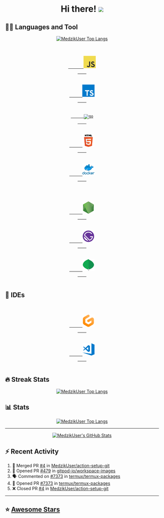<h1 align="center">
  Hi there!
  <img src="https://media.giphy.com/media/hvRJCLFzcasrR4ia7z/giphy.gif" width="28">
</h1>

## 👨‍💻 Languages and Tool

<p align="center">
  <a href="https://github.com/anuraghazra/github-readme-stats">
    <img alt="MedzikUser Top Langs" src="https://github-readme-stats.vercel.app/api/top-langs/?username=MedzikUser&theme=radical&count_private=true&layout=compact" />
  </a>
</p>

<p align="center">
  <code>
    <a href="https://developer.mozilla.org/en/JavaScript">
       <img src="https://raw.githubusercontent.com/github/explore/main/topics/javascript/javascript.png" alt="javascript" width="40" height="40" />
    </a>
  </code>
  <code>
    <a href="https://www.typescriptlang.org/">
      <img src="https://raw.githubusercontent.com/github/explore/main/topics/typescript/typescript.png" alt="typescript" width="40" height="40" />
    </a>
  </code>
  <code>
    <a href="https://golang.org/">
      <img src="https://golang.org/doc/gopher/favicon.svg" alt="go" width="40" height="40" />
    </a>
  </code>
  <code>
    <a href="https://developer.mozilla.org/en/HTML">
      <img src="https://raw.githubusercontent.com/github/explore/main/topics/html/html.png" alt="html" width="40" height="40" />
    </a>
  </code>
  <code>
    <a href="https://www.docker.com/">
      <img src="https://raw.githubusercontent.com/github/explore/main/topics/docker/docker.png" alt="docker" width="40" height="40" />
    </a>
  </code>
</p>

<p align="center">
  <code>
    <a href="https://nodejs.org/">
      <img src="https://raw.githubusercontent.com/github/explore/main/topics/nodejs/nodejs.png" alt="nodejs" width="40" height="40" />
    </a>
  </code>
  <code>
    <a href="https://www.gatsbyjs.com/">
      <img src="https://raw.githubusercontent.com/github/explore/main/topics/gatsby/gatsby.png" alt="gatsby" width="40" height="40" />
    </a>
  </code>
  <code>
    <a href="https://www.mongodb.com/">
      <img src="icons/mongodb/mongodb.svg" alt="mongodb" width="40" height="40" />
    </a>
  </code>
</p>

## 📝 IDEs

<p align="center">
  <code>
    <a href="https://www.gitpod.io/">
      <img src="https://raw.githubusercontent.com/github/explore/main/topics/gitpod/gitpod.png" alt="gitpod" width="40" height="40" />
    </a>
  </code>
  <code>
    <a href="https://code.visualstudio.com/">
      <img src="https://raw.githubusercontent.com/github/explore/main/topics/visual-studio-code/visual-studio-code.png" alt="vscode" width="40" height="40" />
    </a>
  </code>
</p>

## 🔥 Streak Stats

<p align="center">
  <a href="https://git.io/streak-stats">
    <img alt="MedzikUser Top Langs" src="https://github-readme-streak-stats.herokuapp.com/?user=MedzikUser&theme=dracula" />
  </a>
</p>

## 📊 Stats

<p align="center">
  <a href="https://github.com/ashutosh00710/github-readme-activity-graph">
    <img alt="MedzikUser Top Langs" src="https://activity-graph.herokuapp.com/graph?username=MedzikUser&bg_color=1F222E&color=F8D866&line=F85D7F&point=FFFFFF&hide_border=true" />
  </a>
</p>

---

<p align="center">
  <a href="https://github.com/anuraghazra/github-readme-stats">
    <img alt="MedzikUser's GitHub Stats" src="https://github-readme-stats.vercel.app/api?username=MedzikUser&show_icons=true&theme=radical&line_height=27&include_all_commits=true&count_private=true" />
  </a>
</p>

## ⚡ Recent Activity

<!--START_SECTION:activity-->
1. 🎉 Merged PR [#4](https://github.com/MedzikUser/action-setup-git/pull/4) in [MedzikUser/action-setup-git](https://github.com/MedzikUser/action-setup-git)
2. 💪 Opened PR [#479](https://github.com/gitpod-io/workspace-images/pull/479) in [gitpod-io/workspace-images](https://github.com/gitpod-io/workspace-images)
3. 🗣 Commented on [#7373](https://github.com/termux/termux-packages/issues/7373) in [termux/termux-packages](https://github.com/termux/termux-packages)
4. 💪 Opened PR [#7373](https://github.com/termux/termux-packages/pull/7373) in [termux/termux-packages](https://github.com/termux/termux-packages)
5. ❌ Closed PR [#4](https://github.com/MedzikUser/action-setup-git/pull/4) in [MedzikUser/action-setup-git](https://github.com/MedzikUser/action-setup-git)
<!--END_SECTION:activity-->

---

## ⭐ [Awesome Stars](AWESOME-STARS.md)
